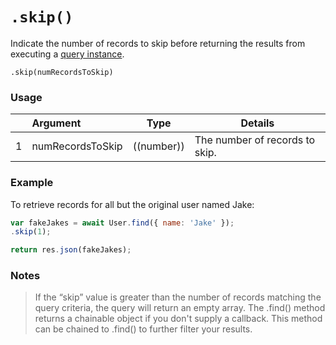 # `.skip()`

Indicate the number of records to skip before returning the results from executing a [query instance](https://sailsjs.com/documentation/reference/waterline-orm/queries).

```usage
.skip(numRecordsToSkip)
```


### Usage

|   |     Argument        | Type            | Details    |
|---|:--------------------|-----------------|------------|
| 1 |  numRecordsToSkip   | ((number))      | The number of records to skip. |


### Example

To retrieve records for all but the original user named Jake:

```javascript
var fakeJakes = await User.find({ name: 'Jake' });
.skip(1);

return res.json(fakeJakes);
```

### Notes
> If the &ldquo;skip&rdquo; value is greater than the number of records matching the query criteria, the query will return an empty array.
> The .find() method returns a chainable object if you don't supply a callback.  This method can be chained to .find() to further filter your results.


<docmeta name="displayName" value=".skip()">
<docmeta name="pageType" value="method">
